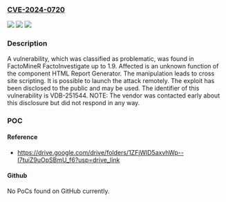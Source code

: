### [CVE-2024-0720](https://cve.mitre.org/cgi-bin/cvename.cgi?name=CVE-2024-0720)
![](https://img.shields.io/static/v1?label=Product&message=FactoInvestigate&color=blue)
![](https://img.shields.io/static/v1?label=Version&message=%3D%201.0%20&color=brighgreen)
![](https://img.shields.io/static/v1?label=Vulnerability&message=CWE-79%20Cross%20Site%20Scripting&color=brighgreen)

### Description

A vulnerability, which was classified as problematic, was found in FactoMineR FactoInvestigate up to 1.9. Affected is an unknown function of the component HTML Report Generator. The manipulation leads to cross site scripting. It is possible to launch the attack remotely. The exploit has been disclosed to the public and may be used. The identifier of this vulnerability is VDB-251544. NOTE: The vendor was contacted early about this disclosure but did not respond in any way.

### POC

#### Reference
- https://drive.google.com/drive/folders/1ZFjWlD5axvhWp--I7tuiZ9uOpSBmU_f6?usp=drive_link

#### Github
No PoCs found on GitHub currently.

